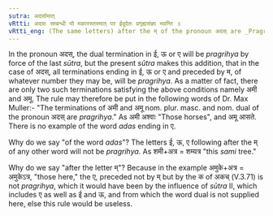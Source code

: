 ```yaml
---
sutra: अदसोमात्
vRtti: अदसः सम्बन्धी यो मकारस्तस्मात् पर ईदूदेतः प्रगृह्यसंज्ञा भवन्ति ॥
vRtti_eng: (The same letters) after the म् of the pronoun अदस् are _Pragrihya_.
---
```

In the pronoun अदस्, the dual termination in ई, ऊ or ए will be _pragrihya_ by force of the last _sūtra_, but the present _sûtra_ makes this addition, that in the case of अदस्, all terminations ending in ई, ऊ or ए and preceded by म, of whatever number they may be, will be _pragrihya_. As a matter of fact, there are only two such terminations satisfying the above conditions namely अमी and अमू. The rule may therefore be put in the following words of Dr. Max Muller:- "The terminations of अमी and अमू nom. plur. masc. and nom. dual of the pronoun अदस् are _pragrihya_." As अमी अश्वाः "Those horses", and अमू आसते. There is no example of the word _adas_ ending in ए.

Why do we say "of the word _adas_"? The letters ई, ऊ, ए following after the म् of any other word will not be _pragrihya_. As शमी+अत्र = शम्यत्र "this _sami_ tree."

Why do we say "after the letter म्"? Because in the example अमुके+अत्र = अमुकेऽत्र, "those here," the ए, preceded not by म् but by the क of अकच् (V.3.71) is not _pragrihya_, which it would have been by the influence of _sūtra_ II, which includes ए as well as ई and ऊ, and from which the word dual is not supplied here, else this rule would be useless.
